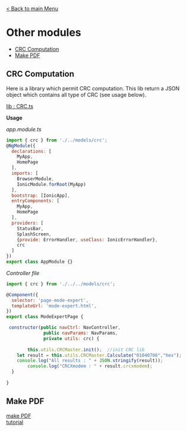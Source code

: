 [< Back to main Menu](https://github.com/gsoulie/Mobile-App-Development/blob/master/ionic2-test.md)    

# Other modules

* [CRC Computation](#crc-computation)    
* [Make PDF](#make-pdf)    

## CRC Computation

Here is a library which permit CRC computation. This lib return a JSON object which contains all type of CRC (see usage below).

[lib : CRC.ts](https://github.com/gsoulie/Mobile-App-Development/blob/master/CRC.ts)

**Usage**

*app.module.ts*

```javascript
import { crc } from './../models/crc';
@NgModule({
  declarations: [
    MyApp,
    HomePage
  ],
  imports: [
    BrowserModule,
    IonicModule.forRoot(MyApp)
  ],
  bootstrap: [IonicApp],
  entryComponents: [
    MyApp,
    HomePage
  ],
  providers: [
    StatusBar,
    SplashScreen,
    {provide: ErrorHandler, useClass: IonicErrorHandler},
    crc
  ]
})
export class AppModule {}

```
*Controller file*

```javascript
import { crc } from './../../models/crc';

@Component({
  selector: 'page-mode-expert',
  templateUrl: 'mode-expert.html',
})
export class ModeExpertPage {

 constructor(public navCtrl: NavController, 
              public navParams: NavParams, 
              private utils: crc) {
        
        this.utils.CRCMaster.init();  //init CRC lib
	let result = this.utils.CRCMaster.Calculate("01040706","hex");
	console.log("All results : " + JSON.stringify(result));
        console.log("CRCXmodem : " + result.crcxmodem);
  }
  
}
```

## Make PDF
[make PDF](https://gist.github.com/scalp42/7261508)  
[tutorial](http://gonehybrid.com/how-to-create-and-display-a-pdf-file-in-your-ionic-app/)

